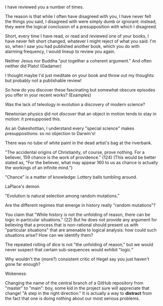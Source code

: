 
I have reviewed you a number of times.

The reason is that while I often have disagreed with you, I have never felt the things you said, I disagreed with were simply dumb or ignorant: instead, they were the logical conclusion of a presupposition with which I disagreed.

Short, every time I have read, or read and reviewed one of your books, I have never felt short changed, whatever I might reject of what you said. I'm so, when I saw you had published another book, which you do with alarming frequency, I would lineup to review you again.




Neither Jesus nor Buddha "put together a coherent argument." And often neither did Plato! (Gadamer)

I thought maybe I'd just meditate on your book and throw out my thoughts: but probably not a publishable review!


So how do you discover these fascinating but somewhat obscure episodes you offer in your recent works? (Examples)


Was the lack of teleology in evolution a discovery of modern science?

Newtonian physics did not *discover* that an object in motion tends to stay in motion: it presupposed this.

As an Oakeshottian, I understand every "special science" makes presuppositions: so no objection to Darwin's!


There was no tube of white paint in the dead artist's bag at the riverbank.

"The accidental origins of Christianity, of course, prove nothing. For a believer,
159 chance is the work of providence." (124) (This would be better stated as, "For the believer, what may appear
160 to us as chance is actually the workings of an infinite mind.")


"Chance" is a matter of knowledge: Lottery balls tumbling around.

LaPlace's demon

"Evolution is natural selection among random mutations."

Are the different regimes that emerge in history really "random mutations"?


You claim that "While history is not the unfolding of reason, there can be logic in particular situations." (22) But he does not provide any argument for believing that a process that is non-rational should present us with "particular situations" that are amenable to logical analysis: how could such situations arise? How can we identify them?

The repeated rolling of dice is not "the unfolding of reason," but we would never suspect that certain sub-sequences would exhibit "logic."

Why wouldn't the (more?) consistent critic of Hegel say you just haven't gone far enough?



Wokeness:

Changing the name of the central branch of a GitHub repository from "master" to "main": boy, some kid in the project sure will appreciate that change!
"A step in the right direction."
It is actually a way to **distract** from the fact that one is doing nothing about our most serious problems.

